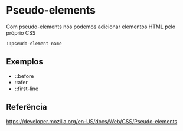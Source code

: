 # Pseudo-elements

Com pseudo-elements nós podemos adicionar elementos HTML pelo próprio CSS

`::pseudo-element-name`

## Exemplos

* ::before
* ::afer
* ::first-line

## Referência

https://developer.mozilla.org/en-US/docs/Web/CSS/Pseudo-elements